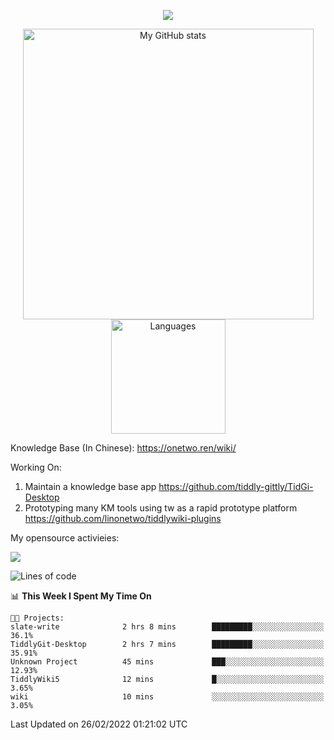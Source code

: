<a href="https://github.com/linonetwo">
    <p align="center">
        <img src="https://github-profile-trophy.vercel.app/?username=linonetwo&column=7&theme=onedark"/>
    </p>
</a>
<a align="center" href="https://github.com/linonetwo">
  <p align="center">
    <img src="https://github-readme-stats.vercel.app/api?username=linonetwo&show_icons=true&count_private=true" alt="My GitHub stats" width="465"/>
    <img src="https://github-readme-stats.vercel.app/api/top-langs/?username=linonetwo&layout=compact&langs_count=10" alt="Languages" height="183">
  </p>
</a>

Knowledge Base (In Chinese): https://onetwo.ren/wiki/

Working On: 

1. Maintain a knowledge base app https://github.com/tiddly-gittly/TidGi-Desktop
1. Prototyping many KM tools using tw as a rapid prototype platform https://github.com/linonetwo/tiddlywiki-plugins

My opensource activieies:

![](https://visitor-badge.glitch.me/badge?page_id=linonetwo.linonetwo)

<!--START_SECTION:waka-->
![Lines of code](https://img.shields.io/badge/From%20Hello%20World%20I%27ve%20Written-2%20Million%20lines%20of%20code-blue)

📊 **This Week I Spent My Time On** 

```text
🐱‍💻 Projects: 
slate-write              2 hrs 8 mins        █████████░░░░░░░░░░░░░░░░   36.1% 
TiddlyGit-Desktop        2 hrs 7 mins        █████████░░░░░░░░░░░░░░░░   35.91% 
Unknown Project          45 mins             ███░░░░░░░░░░░░░░░░░░░░░░   12.93% 
TiddlyWiki5              12 mins             █░░░░░░░░░░░░░░░░░░░░░░░░   3.65% 
wiki                     10 mins             ░░░░░░░░░░░░░░░░░░░░░░░░░   3.05%

```


 Last Updated on 26/02/2022 01:21:02 UTC
<!--END_SECTION:waka-->
